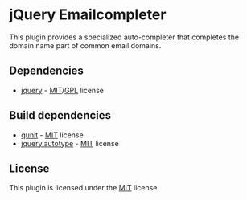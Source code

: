 jQuery Emailcompleter
=====================

This plugin provides a specialized auto-completer that completes the domain
name part of common email domains.

Dependencies
------------

 - [jquery][jquery] - [MIT][MIT]/[GPL][GPL] license

Build dependencies
------------------

 - [qunit][qunit]              - [MIT][MIT] license
 - [jquery.autotype][autotype] - [MIT][MIT] license

[jquery]:   https://github.com/jquery/jquery
[qunit]:    https://github.com/jquery/qunit
[autotype]: https://github.com/mmonteleone/jquery.autotype

[GPL]: http://www.opensource.org/licenses/gpl-2.0.php
[MIT]: http://www.opensource.org/licenses/mit-license.php

License
-------

This plugin is licensed under the [MIT][MIT] license.
